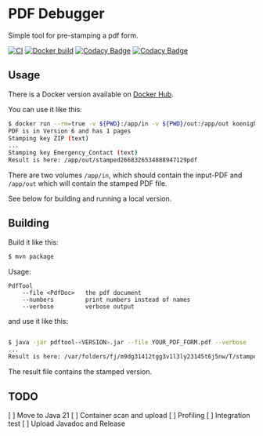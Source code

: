 # PDF Debugger

Simple tool for pre-stamping a pdf form.

[![CI](https://github.com/koenighotze/pdfdebugger/actions/workflows/ci.yml/badge.svg)](https://github.com/koenighotze/pdfdebugger/actions/workflows/ci.yml)
[![Docker build](https://github.com/koenighotze/pdfdebugger/actions/workflows/docker.yml/badge.svg)](https://github.com/koenighotze/pdfdebugger/actions/workflows/docker.yml)
[![Codacy Badge](https://app.codacy.com/project/badge/Grade/2082d38336fa495c8a91851ebb297793)](https://www.codacy.com/gh/koenighotze/pdfdebugger/dashboard?utm_source=github.com&amp;utm_medium=referral&amp;utm_content=koenighotze/pdfdebugger&amp;utm_campaign=Badge_Grade)
[![Codacy Badge](https://app.codacy.com/project/badge/Grade/2082d38336fa495c8a91851ebb297793)](https://www.codacy.com/gh/koenighotze/pdfdebugger/dashboard?utm_source=github.com&utm_medium=referral&utm_content=koenighotze/pdfdebugger&utm_campaign=Badge_Coverage)


## Usage

There is a Docker version available on [Docker Hub](https://cloud.docker.com/u/koenighotze/repository/docker/koenighotze/pdfdebugger).

You can use it like this:

```bash
$ docker run --rm=true -v ${PWD}:/app/in -v ${PWD}/out:/app/out koenighotze/pdfdebugger:2.0 --file /app/in/interactiveform_enabled.pdf
PDF is in Version 6 and has 1 pages
Stamping key ZIP (text)
...
Stamping key Emergency_Contact (text)
Result is here: /app/out/stamped2668326534888947129pdf
```

There are two volumes `/app/in`, which should contain the input-PDF and `/app/out` which will contain the stamped PDF file.

See below for building and running a local version.

## Building

Build it like this:

```bash
$ mvn package
```

Usage:
```
PdfTool
    --file <PdfDoc>   the pdf document
    --numbers         print numbers instead of names
    --verbose         verbose output
```

and use it like this:

```bash

$ java -jar pdftool-<VERSION>.jar --file YOUR_PDF_FORM.pdf --verbose
...
Result is here: /var/folders/fj/m9dg31412tgg3v1l3ly23145t6j5nw/T/stamped8992316045665224650.pdf
```

The result file contains the stamped version.


## TODO

[ ] Move to Java 21
[ ] Container scan and upload
[ ] Profiling
[ ] Integration test
[ ] Upload Javadoc and Release

    